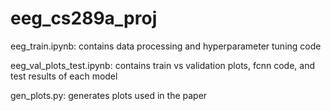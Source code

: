 # eeg_cs289a_proj

eeg_train.ipynb: contains data processing and hyperparameter tuning code

eeg_val_plots_test.ipynb: contains train vs validation plots, fcnn code, and test results of each model

gen_plots.py: generates plots used in the paper
